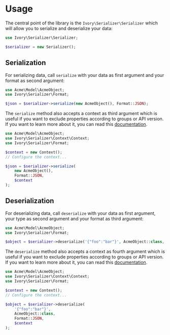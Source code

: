 # Usage

The central point of the library is the `Ivory\Serializer\Serializer` which will allow you to serialize and deserialize 
your data:

``` php
use Ivory\Serializer\Serializer;

$serializer = new Serializer();
```

## Serialization

For serializing data, call `serialize` with your data as first argument and your format as second argument:

``` php
use Acme\Model\AcmeObject;
use Ivory\Serializer\Format;

$json = $serializer->serialize(new AcmeObject(), Format::JSON);
```

The `serialize` method also accepts a context as third argument which is useful if you want to exclude properties 
according to groups or API version. If you want to learn more about it, you can read this 
[documentation](/doc/context.md).

``` php
use Acme\Model\AcmeObject;
use Ivory\Serializer\Context\Context;
use Ivory\Serializer\Format;

$context = new Context();
// Configure the context...

$json = $serializer->serialize(
    new AcmeObject(), 
    Format::JSON, 
    $context
);
```

## Deserialization

For deserializing data, call `deserialize` with your data as first argument, your type as second argument and your 
format as third argument:

``` php
use Acme\Model\AcmeObject;
use Ivory\Serializer\Format;

$object = $serializer->deserialize('{"foo":"bar"}', AcmeObject::class, Format::JSON);
```

The `deserialize` method also accepts a context as fourth argument which is useful if you want to exclude properties 
according to groups or API version. If you want to learn more about it, you can read this 
[documentation](/doc/context.md).

``` php
use Acme\Model\AcmeObject;
use Ivory\Serializer\Context\Context;
use Ivory\Serializer\Format;

$context = new Context();
// Configure the context...

$object = $serializer->deserialize(
    '{"foo":"bar"}', 
    AcmeObject::class, 
    Format::JSON, 
    $context
);
```
